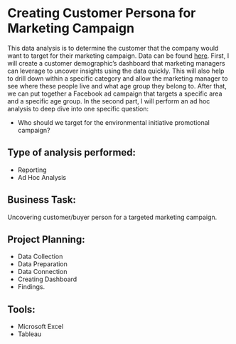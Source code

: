 # Creating Customer Persona for Marketing Campaign

This data analysis is to determine the customer that the company would want to target for their marketing campaign. Data can be found [here](https://github.com/nitesht2/Marketing-Data-Visualization/blob/main/Buyer%2BPersona%2BCase%2BStudy.csv).
First, I will create a customer demographic’s dashboard that marketing managers can leverage to uncover insights using the data quickly. This will also help to drill down within a specific category and allow the marketing manager to see where these people live and what age group they belong to. After that, we can put together a Facebook ad campaign that targets a specific area and a specific age group.
In the second part, I will perform an ad hoc analysis to deep dive into one specific question: 
- Who should we target for the environmental initiative promotional campaign?

## Type of analysis performed:
- Reporting
- Ad Hoc Analysis

## Business Task: 
Uncovering customer/buyer person for a targeted marketing campaign. 

## Project Planning:

- Data Collection
- Data Preparation
- Data Connection
- Creating Dashboard
- Findings.

## Tools:
- Microsoft Excel
- Tableau


